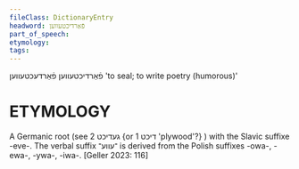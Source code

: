 ```yaml
---
fileClass: DictionaryEntry
headword: פֿאַרדיכטעווען
part_of_speech: 
etymology: 
tags: 
---
```

פֿאַרדיכטעווען
פֿאַרדעכטעווען
'to seal; to write poetry (humorous)'

ETYMOLOGY
===========
A Germanic root (see געדיכט 2 {or 1 דיכט 'plywood'?} ) with the Slavic suffixe -eve-. The verbal suffix ־עווע־ is derived from the Polish suffixes -owa-, -ewa-, -ywa-, -iwa-.
[Geller 2023: 116]